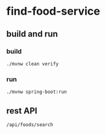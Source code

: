 # find-food-service
    
## build and run

### build
    ./mvnw clean verify    

### run
    ./mvnw spring-boot:run    

## rest API
    /api/foods/search